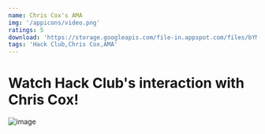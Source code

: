 ```yaml
---
name: Chris Cox's AMA
img: '/appicons/video.png'
ratings: 5
download: 'https://storage.googleapis.com/file-in.appspot.com/files/bYMjBCS09N.zip'
tags: 'Hack Club,Chris Cox,AMA'
---
```


# Watch Hack Club's interaction with Chris Cox!

<img src="../../screenshots/Chris/ss1.jpeg" alt="image" >

